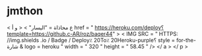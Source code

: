 # jmthon

< ع  محاذاة = "اليسار" > < و  أ href = " https://heroku.com/deploy؟template=https://github.c-AR/roz/baqer44" >  < IMG  SRC = " HTTPS: //img.shields .io / Badge / Deploy٪ 20To٪ 20Heroku-purple؟ style = for-the-شارة & logo = heroku "  width = " 320 "  height = " 58.45 " /> </ a > </ p >
